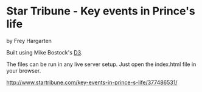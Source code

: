 Star Tribune - Key events in Prince's life
================

by Frey Hargarten

Built using Mike Bostock's [D3](https://github.com/mbostock/d3).

The files can be run in any live server setup. Just open the index.html file in your browser.

http://www.startribune.com/key-events-in-prince-s-life/377486531/